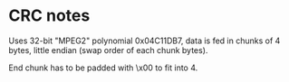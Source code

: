# CRC notes

Uses 32-bit "MPEG2" polynomial 0x04C11DB7, data is fed in chunks of 4 bytes, little endian (swap order of each chunk bytes).

End chunk has to be padded with \x00 to fit into 4.